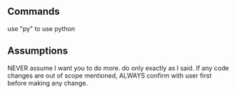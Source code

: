 ## Commands
use "py" to use python

## Assumptions
NEVER assume I want you to do more. do only exactly as I said. If any code changes are out of scope mentioned, ALWAYS confirm with user first before making any change.